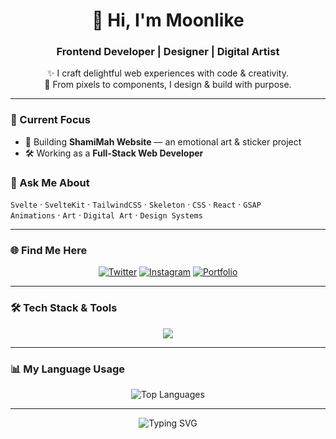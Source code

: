 <h1 align="center">🌙 Hi, I'm Moonlike</h1>
<h3 align="center">Frontend Developer | Designer | Digital Artist</h3>

<p align="center">
✨ I craft delightful web experiences with code & creativity.<br>
🎨 From pixels to components, I design & build with purpose.
</p>

---

### 🚀 Current Focus
- 🌿 Building **ShamiMah Website** — an emotional art & sticker project
- 🛠️ Working as a **Full-Stack Web Developer**

### 💬 Ask Me About
`Svelte` · `SvelteKit` · `TailwindCSS` · `Skeleton` · `CSS` · `React` · `GSAP`  
`Animations` · `Art` · `Digital Art` · `Design Systems`

---

### 🌐 Find Me Here
<p align="center">
  <a href="https://twitter.com/moonlike_tech"><img src="https://skillicons.dev/icons?i=twitter" alt="Twitter" /></a>
  <a href="https://instagram.com/moonliketech"><img src="https://skillicons.dev/icons?i=instagram" alt="Instagram" /></a>
  <a href="https://moonlike.surge.sh/"><img src="https://img.shields.io/badge/Portfolio-Moonlike.surge.sh-7b3f61?style=flat-square&logo=vercel" alt="Portfolio" /></a>
</p>

---

### 🛠️ Tech Stack & Tools
<p align="center">
  <img src="https://skillicons.dev/icons?i=html,css,js,react,svelte,nextjs,tailwind,vuetify,gsap,figma,blender,nuxtjs" />
</p>

---

### 📊 My Language Usage
<p align="center">
  <img src="https://github-readme-stats.vercel.app/api/top-langs/?username=mahzzaa&layout=compact&theme=radical" alt="Top Languages" />
</p>

---

<p align="center">
  <img src="https://readme-typing-svg.demolab.com?font=Fira+Code&duration=3000&pause=1000&color=F779AA&center=true&vCenter=true&multiline=true&width=600&height=80&lines=Frontend+Developer+%7C+Designer+%7C+Dreamer;Crafting+Art+into+Web+Experiences;Always+Moonlike" alt="Typing SVG" />
</p>
